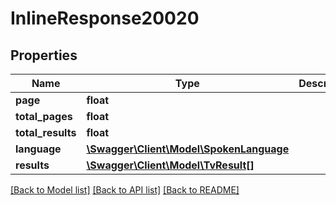 # InlineResponse20020

## Properties
Name | Type | Description | Notes
------------ | ------------- | ------------- | -------------
**page** | **float** |  | [optional] 
**total_pages** | **float** |  | [optional] 
**total_results** | **float** |  | [optional] 
**language** | [**\Swagger\Client\Model\SpokenLanguage**](SpokenLanguage.md) |  | [optional] 
**results** | [**\Swagger\Client\Model\TvResult[]**](TvResult.md) |  | [optional] 

[[Back to Model list]](../../README.md#documentation-for-models) [[Back to API list]](../../README.md#documentation-for-api-endpoints) [[Back to README]](../../README.md)

